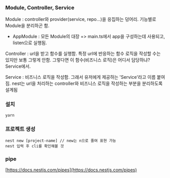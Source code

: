 ### Module, Controller, Service
Module : controller와 provider(service, repo...)을 응집하는 덩어리. 기능별로 Module을 분리하곤 함.
* AppModule : 모든 Module의 대장 => main.ts에서 app을 구성하는데 사용되고, listen으로 실행됨. 

Controller : url을 받고 함수를 실행함. 특정 url에 반응하는 함수 로직을 작성할 수는 있지만 보통 그렇게 안함. 그렇다면 이 함수(비즈니스 로직)은 어디서 담당하냐? Service에서.

Service : 비즈니스 로직을 작성함. 그래서 유저에게 제공하는 'Service'라고 이름 붙여짐. nest는 url을 처리하는 controller와 비즈니스 로직을 작성하는 부분을 분리하도록 설계됨
### 설치
```
yarn
```
### 프로젝트 생성
```
nest new [project-name] // new는 n으로 줄여 표현 가능
nest 입력 후 cli를 확인해볼 것
```
### pipe

[https://docs.nestjs.com/pipes](https://docs.nestjs.com/pipes)

